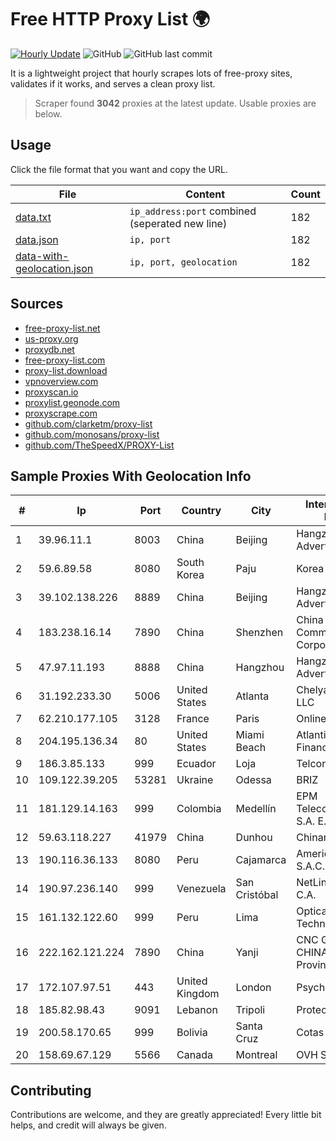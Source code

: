 
# Free HTTP Proxy List 🌍

[![Hourly Update](https://github.com/mertguvencli/http-proxy-list/actions/workflows/main.yml/badge.svg?branch=main)](https://github.com/mertguvencli/http-proxy-list/actions/workflows/main.yml)
![GitHub](https://img.shields.io/github/license/mertguvencli/http-proxy-list)
![GitHub last commit](https://img.shields.io/github/last-commit/mertguvencli/http-proxy-list)

It is a lightweight project that hourly scrapes lots of free-proxy sites, validates if it works, and serves a clean proxy list.


> Scraper found **3042** proxies at the latest update. Usable proxies are below.

## Usage

Click the file format that you want and copy the URL.


|File|Content|Count|
|----|-------|-----|
|[data.txt](https://raw.githubusercontent.com/mertguvencli/http-proxy-list/main/proxy-list/data.txt)|`ip_address:port` combined (seperated new line)|182|
|[data.json](https://raw.githubusercontent.com/mertguvencli/http-proxy-list/main/proxy-list/data.json)|`ip, port`|182|
|[data-with-geolocation.json](https://raw.githubusercontent.com/mertguvencli/http-proxy-list/main/proxy-list/data-with-geolocation.json)|`ip, port, geolocation`|182|

## Sources

* [free-proxy-list.net](https://free-proxy-list.net)
* [us-proxy.org](https://www.us-proxy.org)
* [proxydb.net](http://proxydb.net)
* [free-proxy-list.com](https://free-proxy-list.com/?page=&port=&type%5B%5D=http&type%5B%5D=https&up_time=0&search=Search)
* [proxy-list.download](https://www.proxy-list.download/HTTP)
* [vpnoverview.com](https://vpnoverview.com/privacy/anonymous-browsing/free-proxy-servers)
* [proxyscan.io](https://www.proxyscan.io)
* [proxylist.geonode.com](https://proxylist.geonode.com/api/proxy-list?limit=300&page=1&sort_by=lastChecked&sort_type=desc&protocols=http,https)
* [proxyscrape.com](https://api.proxyscrape.com/v2/?request=displayproxies&protocol=http&timeout=10000&country=all&ssl=all&anonymity=all)
* [github.com/clarketm/proxy-list](https://raw.githubusercontent.com/clarketm/proxy-list/master/proxy-list-raw.txt)
* [github.com/monosans/proxy-list](https://raw.githubusercontent.com/monosans/proxy-list/main/proxies/http.txt)
* [github.com/TheSpeedX/PROXY-List](https://raw.githubusercontent.com/TheSpeedX/PROXY-List/master/http.txt)


## Sample Proxies With Geolocation Info

|#|Ip|Port|Country|City|Internet Service Provider|
|-|--|----|-------|----|-------------------------|
|1|39.96.11.1|8003|China|Beijing|Hangzhou Alibaba Advertising Co|
|2|59.6.89.58|8080|South Korea|Paju|Korea Telecom|
|3|39.102.138.226|8889|China|Beijing|Hangzhou Alibaba Advertising Co|
|4|183.238.16.14|7890|China|Shenzhen|China Mobile Communications Corporation|
|5|47.97.11.193|8888|China|Hangzhou|Hangzhou Alibaba Advertising Co|
|6|31.192.233.30|5006|United States|Atlanta|Chelyabinsk-Signal LLC|
|7|62.210.177.105|3128|France|Paris|Online S.A.S.|
|8|204.195.136.34|80|United States|Miami Beach|Atlantic Broadband Finance, LLC|
|9|186.3.85.133|999|Ecuador|Loja|Telconet S.A|
|10|109.122.39.205|53281|Ukraine|Odessa|BRIZ|
|11|181.129.14.163|999|Colombia|Medellín|EPM Telecomunicaciones S.A. E.S.P.|
|12|59.63.118.227|41979|China|Dunhou|Chinanet|
|13|190.116.36.133|8080|Peru|Cajamarca|America Movil Peru S.A.C.|
|14|190.97.236.140|999|Venezuela|San Cristóbal|NetLink América C.A.|
|15|161.132.122.60|999|Peru|Lima|Optical Technologies S.A.C.|
|16|222.162.121.224|7890|China|Yanji|CNC Group CHINA169 Jilin Province Network|
|17|172.107.97.51|443|United Kingdom|London|Psychz Networks|
|18|185.82.98.43|9091|Lebanon|Tripoli|Protected|
|19|200.58.170.65|999|Bolivia|Santa Cruz|Cotas Ltda.|
|20|158.69.67.129|5566|Canada|Montreal|OVH SAS|



## Contributing

Contributions are welcome, and they are greatly appreciated! Every
little bit helps, and credit will always be given.

